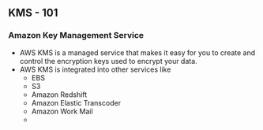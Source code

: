 ## KMS - 101

### Amazon Key Management Service
* AWS KMS is a managed service that makes it easy for you to create and control the encryption keys used to encrypt your data.
* AWS KMS is integrated into other services like 
	* EBS
	* S3
	* Amazon Redshift
	* Amazon Elastic Transcoder
	* Amazon Work Mail
	* 
<!--stackedit_data:
eyJoaXN0b3J5IjpbMTg2MDE2ODU1MiwtMjA0MTMwMjU0M119
-->